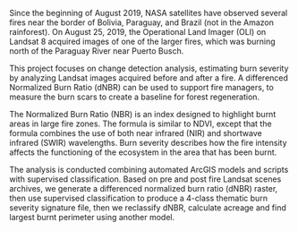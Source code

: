 Since the beginning of August 2019, NASA satellites have observed several fires near the border of Bolivia, Paraguay, and Brazil (not in the Amazon rainforest). On August 25, 2019, the Operational Land Imager (OLI) on Landsat 8 acquired images of one of the larger fires, which was burning north of the Paraguay River near Puerto Busch.

This project focuses on change detection analysis, estimating burn severity by analyzing Landsat images acquired before and after a fire. A differenced Normalized Burn Ratio (dNBR) can be used to support fire managers, to measure the burn scars to create a baseline for forest regeneration.

The Normalized Burn Ratio (NBR) is an index designed to highlight burnt areas in large fire zones. The formula is similar to NDVI, except that the formula combines the use of both near infrared (NIR) and shortwave infrared (SWIR) wavelengths. Burn severity describes how the fire intensity affects the functioning of the ecosystem in the area that has been burnt.

The analysis is conducted combining automated ArcGIS models and scripts with supervised classification. Based on pre and post fire Landsat scenes archives, we generate a differenced normalized burn ratio (dNBR) raster, then use supervised classification to produce a 4-class thematic burn severity signature file, then we reclassify dNBR, calculate acreage and find largest burnt perimeter using another model.